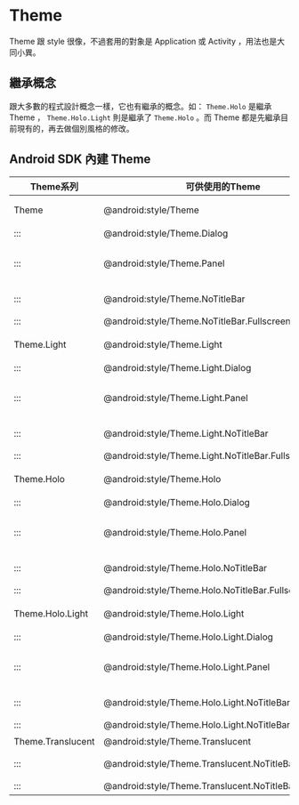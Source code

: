 # Theme

Theme 跟 style 很像，不過套用的對象是 Application 或 Activity ，用法也是大同小異。

## 繼承概念

跟大多數的程式設計概念一樣，它也有繼承的概念。如： `Theme.Holo` 是繼承 Theme ， `Theme.Holo.Light` 則是繼承了 `Theme.Holo` 。而 Theme 都是先繼承目前現有的，再去做個別風格的修改。

## Android SDK 內建 Theme

| Theme系列 | 可供使用的Theme | 說明 |
| -------- | ------------- | ---- |
| Theme | @android:style/Theme | 基本（深色） |
| ::: | @android:style/Theme.Dialog | 對話盒 |
| ::: | @android:style/Theme.Panel | 小窗格（背景透明） |
| ::: | @android:style/Theme.NoTitleBar | 沒有 ActionBar |
| ::: | @android:style/Theme.NoTitleBar.Fullscreen | 全螢幕 |
| Theme.Light | @android:style/Theme.Light | 基本（淺色） |
| ::: | @android:style/Theme.Light.Dialog | 對話盒 |
| ::: | @android:style/Theme.Light.Panel | 小窗格（背景透明） |
| ::: | @android:style/Theme.Light.NoTitleBar | 沒有 ActionBar |
| ::: | @android:style/Theme.Light.NoTitleBar.Fullscreen | 全螢幕 |
| Theme.Holo | @android:style/Theme.Holo | Holo（深色） |
| ::: | @android:style/Theme.Holo.Dialog | 對話盒 |
| ::: | @android:style/Theme.Holo.Panel | 小窗格（背景透明） |
| ::: | @android:style/Theme.Holo.NoTitleBar | 沒有 ActionBar |
| ::: | @android:style/Theme.Holo.NoTitleBar.Fullscreen | 全螢幕 |
| Theme.Holo.Light | @android:style/Theme.Holo.Light | Holo（淺色） |
| ::: | @android:style/Theme.Holo.Light.Dialog | 對話盒 |
| ::: | @android:style/Theme.Holo.Light.Panel | 小窗格（背景透明） |
| ::: | @android:style/Theme.Holo.Light.NoTitleBar | 沒有 ActionBar |
| ::: | @android:style/Theme.Holo.Light.NoTitleBar.Fullscreen | 全螢幕 |
| Theme.Translucent | @android:style/Theme.Translucent | 背景透明 |
| ::: | @android:style/Theme.Translucent.NoTitleBar | 沒有 ActionBar |
| ::: | @android:style/Theme.Translucent.NoTitleBar.Fullscreen | 全螢幕 |
